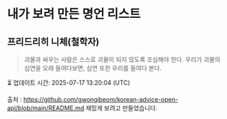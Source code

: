 # 내가 보려 만든 명언 리스트

##  프리드리히 니체(철학자)
> 괴물과 싸우는 사람은 스스로 괴물이 되지 않도록 조심해야 한다. 우리가 괴물의 심연을 오래 들여다보면, 심연 또한 우리를 들여다 본다.


⏳ 업데이트 시간: 2025-07-17 13:20:04 (UTC)

출처 : https://github.com/gwongibeom/korean-advice-open-api/blob/main/README.md
재밌게 보려고 만들었습니다.
